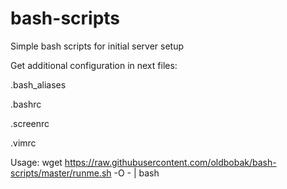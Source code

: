 # bash-scripts
Simple bash scripts for initial server setup

Get additional configuration in next files:

  .bash_aliases
  
  .bashrc
  
  .screenrc
  
  .vimrc

Usage:
 wget https://raw.githubusercontent.com/oldbobak/bash-scripts/master/runme.sh -O - | bash
